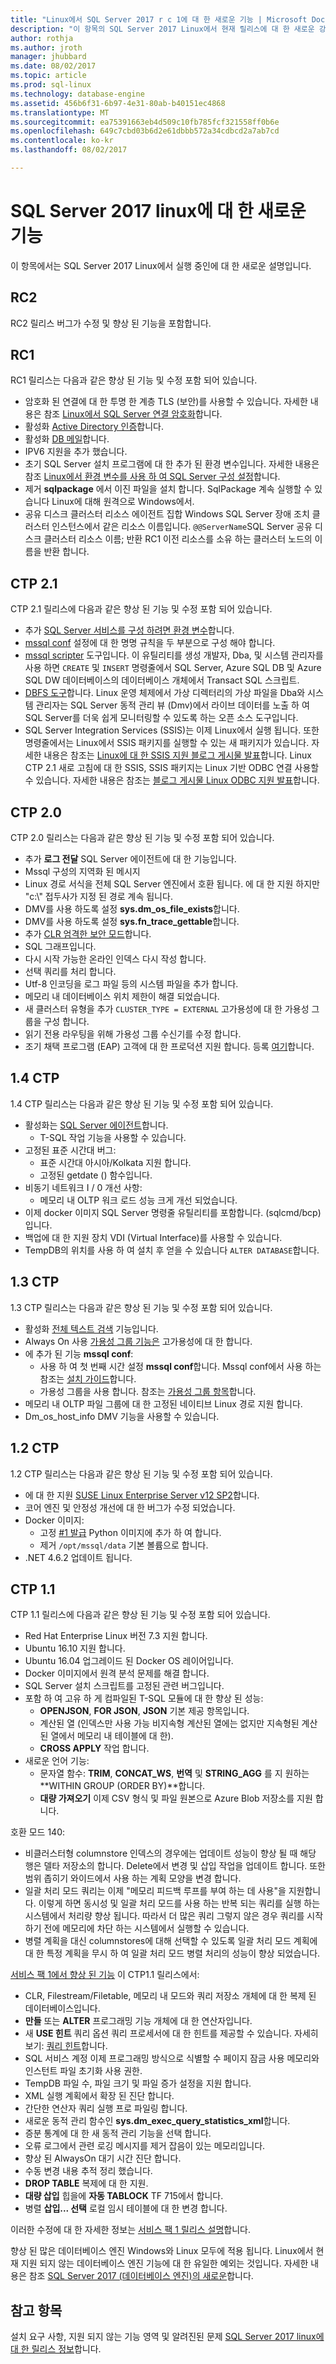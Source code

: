 ```yaml
---
title: "Linux에서 SQL Server 2017 r c 1에 대 한 새로운 기능 | Microsoft Docs"
description: "이 항목의 SQL Server 2017 Linux에서 현재 릴리스에 대 한 새로운 강조 표시 합니다."
author: rothja
ms.author: jroth
manager: jhubbard
ms.date: 08/02/2017
ms.topic: article
ms.prod: sql-linux
ms.technology: database-engine
ms.assetid: 456b6f31-6b97-4e31-80ab-b40151ec4868
ms.translationtype: MT
ms.sourcegitcommit: ea75391663eb4d509c10fb785fcf321558ff0b6e
ms.openlocfilehash: 649c7cbd03b6d2e61dbbb572a34cdbcd2a7ab7cd
ms.contentlocale: ko-kr
ms.lasthandoff: 08/02/2017

---
```


# <a name="whats-new-for-sql-server-2017-on-linux"></a>SQL Server 2017 linux에 대 한 새로운 기능

이 항목에서는 SQL Server 2017 Linux에서 실행 중인에 대 한 새로운 설명입니다.

## <a name="rc2"></a>RC2

RC2 릴리스 버그가 수정 및 향상 된 기능을 포함합니다.

## <a name="rc1"></a>RC1

RC1 릴리스는 다음과 같은 향상 된 기능 및 수정 포함 되어 있습니다.

- 암호화 된 연결에 대 한 투명 한 계층 TLS (보안)를 사용할 수 있습니다. 자세한 내용은 참조 [Linux에서 SQL Server 연결 암호화](sql-server-linux-encrypted-connections.md)합니다.
- 활성화 [Active Directory 인증](sql-server-linux-active-directory-authentication.md)합니다.
- 활성화 [DB 메일](../relational-databases/database-mail/database-mail.md)합니다.
- IPV6 지원을 추가 했습니다.
- 초기 SQL Server 설치 프로그램에 대 한 추가 된 환경 변수입니다. 자세한 내용은 참조 [Linux에서 환경 변수를 사용 하 여 SQL Server 구성 설정](sql-server-linux-configure-environment-variables.md)합니다.
- 제거 **sqlpackage** 에서 이진 파일을 설치 합니다. SqlPackage 계속 실행할 수 있습니다 Linux에 대해 원격으로 Windows에서.
- 공유 디스크 클러스터 리소스 에이전트 집합 Windows SQL Server 장애 조치 클러스터 인스턴스에서 같은 리소스 이름입니다. `@@ServerName`SQL Server 공유 디스크 클러스터 리소스 이름; 반환 RC1 이전 리소스를 소유 하는 클러스터 노드의 이름을 반환 합니다.

## <a name="ctp-21"></a>CTP 2.1

CTP 2.1 릴리스에 다음과 같은 향상 된 기능 및 수정 포함 되어 있습니다.

- 추가 [SQL Server 서비스를 구성 하려면 환경 변수](sql-server-linux-configure-environment-variables.md)합니다.
- [mssql conf](sql-server-linux-configure-mssql-conf.md) 설정에 대 한 명명 규칙을 두 부분으로 구성 해야 합니다.
- [mssql scripter](https://github.com/Microsoft/sql-xplat-cli) 도구입니다. 이 유틸리티를 생성 개발자, Dba, 및 시스템 관리자를 사용 하면 `CREATE` 및 `INSERT` 명령줄에서 SQL Server, Azure SQL DB 및 Azure SQL DW 데이터베이스의 데이터베이스 개체에서 Transact SQL 스크립트.
- [DBFS 도구](https://github.com/Microsoft/dbfs)합니다. Linux 운영 체제에서 가상 디렉터리의 가상 파일을 Dba와 시스템 관리자는 SQL Server 동적 관리 뷰 (Dmv)에서 라이브 데이터를 노출 하 여 SQL Server를 더욱 쉽게 모니터링할 수 있도록 하는 오픈 소스 도구입니다.
- SQL Server Integration Services (SSIS)는 이제 Linux에서 실행 됩니다. 또한 명령줄에서는 Linux에서 SSIS 패키지를 실행할 수 있는 새 패키지가 있습니다. 자세한 내용은 참조는 [Linux에 대 한 SSIS 지원 블로그 게시물 발표](https://blogs.msdn.microsoft.com/ssis/2017/05/17/ssis-helsinki-is-available-in-sql-server-vnext-ctp2-1/)합니다. Linux CTP 2.1 새로 고침에 대 한 SSIS, SSIS 패키지는 Linux 기반 ODBC 연결 사용할 수 있습니다. 자세한 내용은 참조는 [블로그 게시물 Linux ODBC 지원 발표](https://blogs.msdn.microsoft.com/ssis/2017/06/16/odbc-is-supported-in-ssis-on-linux-ssis-helsinki-ctp2-1-refresh/)합니다.

## <a name="ctp-20"></a>CTP 2.0

CTP 2.0 릴리스는 다음과 같은 향상 된 기능 및 수정 포함 되어 있습니다.

- 추가 **로그 전달** SQL Server 에이전트에 대 한 기능입니다.
- Mssql 구성의 지역화 된 메시지
- Linux 경로 서식을 전체 SQL Server 엔진에서 호환 됩니다. 에 대 한 지원 하지만 "c:\\" 접두사가 지정 된 경로 계속 됩니다.
- DMV를 사용 하도록 설정 **sys.dm_os_file_exists**합니다.
- DMV를 사용 하도록 설정 **sys.fn_trace_gettable**합니다.
- 추가 [CLR 엄격한 보안 모드](/sql/database-engine/configure-windows/clr-strict-security)합니다.
- SQL 그래프입니다.
- 다시 시작 가능한 온라인 인덱스 다시 작성 합니다.
- 선택 쿼리를 처리 합니다.
- Utf-8 인코딩을 로그 파일 등의 시스템 파일을 추가 합니다.
- 메모리 내 데이터베이스 위치 제한이 해결 되었습니다. 
- 새 클러스터 유형을 추가 `CLUSTER_TYPE = EXTERNAL` 고가용성에 대 한 가용성 그룹을 구성 합니다.
- 읽기 전용 라우팅을 위해 가용성 그룹 수신기를 수정 합니다.
- 조기 채택 프로그램 (EAP) 고객에 대 한 프로덕션 지원 합니다. 등록 [여기](http://aka.ms/eapsignup)합니다.

## <a name="ctp-14"></a>1.4 CTP

1.4 CTP 릴리스는 다음과 같은 향상 된 기능 및 수정 포함 되어 있습니다.

- 활성화는 [SQL Server 에이전트](sql-server-linux-setup-sql-agent.md)합니다.
  - T-SQL 작업 기능을 사용할 수 있습니다.
- 고정된 표준 시간대 버그:
  - 표준 시간대 아시아/Kolkata 지원 합니다.
  - 고정된 getdate () 함수입니다.
- 비동기 네트워크 I / 0 개선 사항:
  - 메모리 내 OLTP 워크 로드 성능 크게 개선 되었습니다.
- 이제 docker 이미지 SQL Server 명령줄 유틸리티를 포함합니다. (sqlcmd/bcp)입니다.
- 백업에 대 한 지원 장치 VDI (Virtual Interface)를 사용할 수 있습니다.
- TempDB의 위치를 사용 하 여 설치 후 얻을 수 있습니다 `ALTER DATABASE`합니다.

## <a name="ctp-13"></a>1.3 CTP

1.3 CTP 릴리스는 다음과 같은 향상 된 기능 및 수정 포함 되어 있습니다.

- 활성화 [전체 텍스트 검색](sql-server-linux-setup-full-text-search.md) 기능입니다.
- Always On 사용 [가용성 그룹 기능은](sql-server-linux-availability-group-overview.md) 고가용성에 대 한 합니다.
- 에 추가 된 기능 **mssql conf**:
  - 사용 하 여 첫 번째 시간 설정 **mssql conf**합니다. Mssql conf에서 사용 하는 참조는 [설치 가이드](sql-server-linux-setup.md#platforms)합니다.
  - 가용성 그룹을 사용 합니다. 참조는 [가용성 그룹 항목](sql-server-linux-availability-group-overview.md)합니다.
- 메모리 내 OLTP 파일 그룹에 대 한 고정된 네이티브 Linux 경로 지원 합니다.
- Dm_os_host_info DMV 기능을 사용할 수 있습니다.

## <a name="ctp-12"></a>1.2 CTP

1.2 CTP 릴리스는 다음과 같은 향상 된 기능 및 수정 포함 되어 있습니다.

- 에 대 한 지원 [SUSE Linux Enterprise Server v12 SP2](quickstart-install-connect-suse.md)합니다.
- 코어 엔진 및 안정성 개선에 대 한 버그가 수정 되었습니다.
- Docker 이미지: 
  - 고정 [#1 발급](https://github.com/Microsoft/mssql-docker/issues/1) Python 이미지에 추가 하 여 합니다.
  - 제거 `/opt/mssql/data` 기본 볼륨으로 합니다.
- .NET 4.6.2 업데이트 됩니다.

## <a name="ctp-11"></a>CTP 1.1

CTP 1.1 릴리스에 다음과 같은 향상 된 기능 및 수정 포함 되어 있습니다.

- Red Hat Enterprise Linux 버전 7.3 지원 합니다.
- Ubuntu 16.10 지원 합니다.
- Ubuntu 16.04 업그레이드 된 Docker OS 레이어입니다.
- Docker 이미지에서 원격 분석 문제를 해결 합니다.
- SQL Server 설치 스크립트를 고정된 관련 버그입니다.
- 포함 하 여 고유 하 게 컴파일된 T-SQL 모듈에 대 한 향상 된 성능:
  - **OPENJSON**, **FOR JSON**, **JSON** 기본 제공 항목입니다.
  - 계산된 열 (인덱스만 사용 가능 비지속형 계산된 열에는 없지만 지속형된 계산된 열에서 메모리 내 테이블에 대 한).
  - **CROSS APPLY** 작업 합니다.
- 새로운 언어 기능:
  - 문자열 함수: **TRIM**, **CONCAT_WS**, **번역** 및 **STRING_AGG** 를 지 원하는 **WITHIN GROUP (ORDER BY)**합니다.
  - **대량 가져오기** 이제 CSV 형식 및 파일 원본으로 Azure Blob 저장소를 지원 합니다.

호환 모드 140:

- 비클러스터형 columnstore 인덱스의 경우에는 업데이트 성능이 향상 될 때 해당 행은 델타 저장소의 합니다. Delete에서 변경 및 삽입 작업을 업데이트 합니다. 또한 범위 좁히기 와이드에서 사용 하는 계획 모양을 변경 합니다.
- 일괄 처리 모드 쿼리는 이제 "메모리 피드백 루프를 부여 하는 데 사용"을 지원합니다. 이렇게 하면 동시성 및 일괄 처리 모드를 사용 하는 반복 되는 쿼리를 실행 하는 시스템에서 처리량 향상 됩니다. 따라서 더 많은 쿼리 그렇지 않은 경우 쿼리를 시작 하기 전에 메모리에 차단 하는 시스템에서 실행할 수 있습니다.
- 병렬 계획을 대신 columnstores에 대해 선택할 수 있도록 일괄 처리 모드 계획에 대 한 특정 계획을 무시 하 여 일괄 처리 모드 병렬 처리의 성능이 향상 되었습니다. 

[서비스 팩 1에서 향상 된 기능](https://blogs.msdn.microsoft.com/sqlreleaseservices/sql-server-2016-service-pack-1-sp1-released/) 이 CTP1.1 릴리스에서:
- CLR, Filestream/Filetable, 메모리 내 모드와 쿼리 저장소 개체에 대 한 복제 된 데이터베이스입니다.
- **만들** 또는 **ALTER** 프로그래밍 기능 개체에 대 한 연산자입니다.
- 새 **USE 힌트** 쿼리 옵션 쿼리 프로세서에 대 한 힌트를 제공할 수 있습니다. 자세히 보기: [쿼리 힌트](https://msdn.microsoft.com/en-us/library/ms181714.aspx)합니다.
- SQL 서비스 계정 이제 프로그래밍 방식으로 식별할 수 페이지 잠금 사용 메모리와 인스턴트 파일 초기화 사용 권한.
- TempDB 파일 수, 파일 크기 및 파일 증가 설정을 지원 합니다.
- XML 실행 계획에서 확장 된 진단 합니다.
- 간단한 연산자 쿼리 실행 프로 파일링 합니다.
- 새로운 동적 관리 함수인 **sys.dm_exec_query_statistics_xml**합니다.
- 증분 통계에 대 한 새 동적 관리 기능을 선택 합니다.
- 오류 로그에서 관련 로깅 메시지를 제거 잡음이 있는 메모리입니다.
- 향상 된 AlwaysOn 대기 시간 진단 합니다.
- 수동 변경 내용 추적 정리 했습니다.
- **DROP TABLE** 복제에 대 한 지원.
- **대량 삽입** 힙을에 **자동 TABLOCK** TF 715에서 합니다.
- 병렬 **삽입... 선택** 로컬 임시 테이블에 대 한 변경 합니다.

이러한 수정에 대 한 자세한 정보는 [서비스 팩 1 릴리스 설명](https://blogs.msdn.microsoft.com/sqlreleaseservices/sql-server-2016-service-pack-1-sp1-released/)합니다.

향상 된 많은 데이터베이스 엔진 Windows와 Linux 모두에 적용 됩니다. Linux에서 현재 지원 되지 않는 데이터베이스 엔진 기능에 대 한 유일한 예외는 것입니다. 자세한 내용은 참조 [SQL Server 2017 (데이터베이스 엔진)의 새로운](https://msdn.microsoft.com/library/mt775028)합니다.

## <a name="see-also"></a>참고 항목

설치 요구 사항, 지원 되지 않는 기능 영역 및 알려진된 문제 [SQL Server 2017 linux에 대 한 릴리스 정보](sql-server-linux-release-notes.md)합니다.

